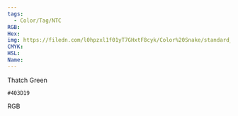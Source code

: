 ```yaml
---
tags:
  - Color/Tag/NTC
RGB:
Hex:
img: https://filedn.com/l0hpzxl1f01yT7GHxtF8cyk/Color%20Snake/standard_csv_to_svg/%23/403D19.svg
CMYK:
HSL:
Name:
---
```

Thatch Green
```palette
#403D19
```
RGB
